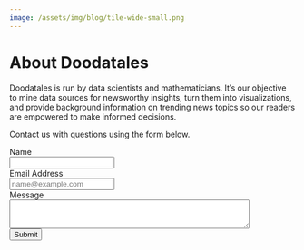 ```yaml
---
image: /assets/img/blog/tile-wide-small.png
---
```


# About Doodatales

Doodatales is run by data scientists and mathematicians.  It’s our objective to mine data sources for newsworthy insights, turn them into visualizations, and provide background information on trending news topics so our readers are empowered to make informed decisions.  

Contact us with questions using the form below.

<form action="https://getsimpleform.com/messages?form_api_token=c1f8ef95da9247d4b806c2459380979a" method="post">
  <!-- the redirect_to is optional, the form will redirect to the referrer on submission -->
  <input type='hidden' name='redirect_to' value='<the complete return url e.g. http://fooey.com/thank-you.html>' />
  <!-- all your input fields here.... -->
  <div class="form-group">
    <label for="Name">Name</label>
    <br>
    <input type='text' name='Name' id="Name"/>
  </div>
  <div class="form-group">
    <label for="Email">Email Address</label>
    <br>
    <input type='text' name='email' placeholder="name@example.com" id="Email"/>
  </div>
  <div class="form-group">
    <label for="message">Message</label>
    <br>
    <textarea name="message" id="message" rows="3" cols="50"></textarea>
  </div>
  <input type='submit' value='Submit' />
</form>
